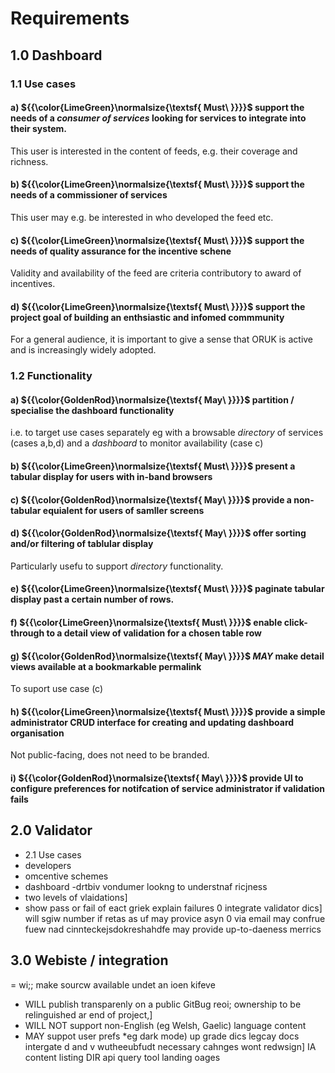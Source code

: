 # Requirements

## 1.0 Dashboard

### 1.1 Use cases

#### a) ${{\color{LimeGreen}\normalsize{\textsf{  Must\ \}}}}\$ support the needs of a _consumer of services_ looking for services to integrate into their system.

This user is interested in the content of feeds, e.g. their coverage and richness.

#### b) ${{\color{LimeGreen}\normalsize{\textsf{  Must\ \}}}}\$ support the needs of a **commissioner of services**

This user may e.g. be interested in who developed the feed etc.

#### c) ${{\color{LimeGreen}\normalsize{\textsf{  Must\ \}}}}\$ support the needs of quality assurance for the **incentive schene**

Validity and availability of the feed are criteria contributory to award of incentives.

#### d) ${{\color{LimeGreen}\normalsize{\textsf{  Must\ \}}}}\$ support the project goal of building an enthsiastic and **infomed commmunity**

For a general audience, it is important to give a sense that ORUK is active and is increasingly widely adopted.

### 1.2 Functionality

#### a) ${{\color{GoldenRod}\normalsize{\textsf{  May\ \}}}}\$ partition / specialise the dashboard functionality 

i.e. to target use cases separately eg with a browsable _directory_ of services (cases a,b,d) and a _dashboard_ to monitor availability (case c)

#### b) ${{\color{LimeGreen}\normalsize{\textsf{  Must\ \}}}}\$ present a tabular display for users with in-band browsers

#### c) ${{\color{GoldenRod}\normalsize{\textsf{  May\ \}}}}\$ provide a non-tabular equialent for users of samller screens

#### d) ${{\color{GoldenRod}\normalsize{\textsf{  May\ \}}}}\$ offer sorting and/or filtering of tablular display 

Particularly usefu to support _directory_ functionality.

#### e) ${{\color{LimeGreen}\normalsize{\textsf{  Must\ \}}}}\$ paginate tabular display past a certain number of rows.

#### f) ${{\color{LimeGreen}\normalsize{\textsf{  Must\ \}}}}\$ enable click-through to a detail view of validation for a chosen table row

#### g) ${{\color{GoldenRod}\normalsize{\textsf{  May\ \}}}}\$ *MAY* make detail views available at a bookmarkable permalink

To suport use case (c)

#### h) ${{\color{LimeGreen}\normalsize{\textsf{  Must\ \}}}}\$ provide a simple administrator CRUD interface for creating and updating dashboard organisation

Not public-facing, does not need to be branded.

#### i) ${{\color{GoldenRod}\normalsize{\textsf{  May\ \}}}}\$ provide UI to configure preferences for notifcation of service administrator if validation fails

## 2.0 Validator

- 2.1 Use cases
- developers
- omcentive schemes
 - dashboard
  -drtbiv vondumer lookng to understnaf ricjness
  - two levels of vlaidations]
- show pass or fail of eact griek
explain failures
0 integrate validator dics]
will sgiw number if retas as uf 
may provice asyn  0 via email
may confrue fuew nad cinnteckejsdokreshahdfe
may provide up-to-daeness merrics



## 3.0 Webiste / integration
= wi;; make sourcw available undet an ioen kifeve
- WILL publish transparenly on a public GitBug reoi; ownership to be relinguished ar end of project,]
- WILL NOT support non-English (eg Welsh, Gaelic) language content
- MAY suppot user prefs *eg dark mode)
up grade dics
legcay docs
intergate d and v wutheeubfudt
necessary cahnges
wont redwsign]
IA
content listing DIR
api query tool
landing oages